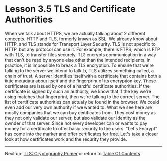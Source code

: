 # Lesson 3.5 TLS and Certificate Authorities

When we talk about HTTPS, we are actually talking about 2 different concepts. HTTP and TLS, formerly known as SSL. We already know about HTTP, and TLS stands for Transport Layer Security. TLS is not specific to HTTP, but any protocol can use it. For example, there is FTPS, which is FTP with TLS, to transfer files securely. TLS encrypts communication in a way that can't be read by anyone else other than the intended recipients. In practice, it is impossible to break a TLS encryption. To ensure that we're talking to the server we intend to talk to, TLS utilizes something called, a chain of trust. A server identifies itself with a certificate that contains both a little metadata about itself and the fingerprint of its encryption key. These certificates are issued by one of a handful certificate authorities. If the certificate is signed by such an authority, we know that if the key we're using matches that fingerprint, then we're talking to the correct server. The list of certificate authorities can actually be found in the browser. We could even add our very own authority if we wanted to. What we see here are mostly companies that we can buy certificates from. They cost money as they not only validate our server, but also validate our identity as the ownder of that server. Since not every developer can or wants to pay money for a certificate to offer basic security to the users. "Let's Encrypt" has come into the marker and offer certificates for free. Let's take a closer look at how certificates work and the security they provide.

- - -
Next up: [TLS: Cryptography Primer](ND024_Part4_Lesson03_06.md) or return to [Table Of Contents](./ND024_TableOfContents.md)

